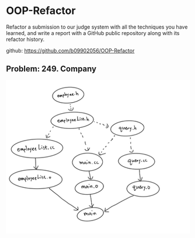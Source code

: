 # OOP-Refactor

Refactor a submission to our judge system with all the techniques you have learned, and write a report with a GitHub public repository along with its refactor history. 

github: https://github.com/b09902056/OOP-Refactor



## Problem: 249. Company

![](./graph.jpg)